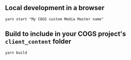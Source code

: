 ## Local development in a browser

```
yarn start "My COGS custom Media Master name"
```

## Build to include in your COGS project's `client_content` folder

```
yarn build
```
